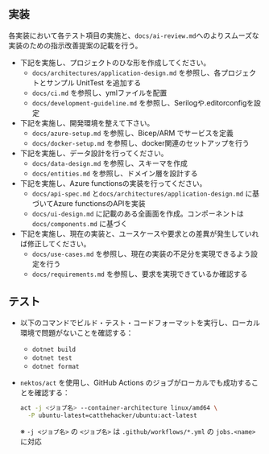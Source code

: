 ## 実装

各実装において各テスト項目の実施と、`docs/ai-review.md`へのよりスムーズな実装のための指示改善提案の記載を行う。

- 下記を実施し、プロジェクトのひな形を作成してください。
  - `docs/architectures/application-design.md` を参照し、各プロジェクトとサンプル UnitTest を追加する
  - `docs/ci.md` を参照し、ymlファイルを配置
  - `docs/development-guideline.md` を参照し、Serilogや.editorconfigを設定
- 下記を実施し、開発環境を整えて下さい。
  - `docs/azure-setup.md` を参照し、Bicep/ARM でサービスを定義
  - `docs/docker-setup.md` を参照し、docker関連のセットアップを行う
- 下記を実施し、データ設計を行ってください。
  - `docs/data-design.md` を参照し、スキーマを作成
  - `docs/entities.md` を参照し、ドメイン層を設計する
- 下記を実施し、Azure functionsの実装を行ってください。
  - `docs/api-spec.md` と`docs/architectures/application-design.md` に基づいてAzure functionsのAPIを実装
  - `docs/ui-design.md` に記載のある全画面を作成。コンポーネントは`docs/components.md` に基づく
- 下記を実施し、現在の実装と、ユースケースや要求との差異が発生していれば修正してください。
  - `docs/use-cases.md` を参照し、現在の実装の不足分を実現できるよう設定を行う
  - `docs/requirements.md` を参照し、要求を実現できているか確認する

## テスト

  - 以下のコマンドでビルド・テスト・コードフォーマットを実行し、ローカル環境で問題がないことを確認する：
    - `dotnet build`
    - `dotnet test`
    - `dotnet format`
  - `nektos/act` を使用し、GitHub Actions のジョブがローカルでも成功することを確認する：

    ```bash
    act -j <ジョブ名> --container-architecture linux/amd64 \
      -P ubuntu-latest=catthehacker/ubuntu:act-latest
    ```
    ※ `-j <ジョブ名>` の `<ジョブ名>` は `.github/workflows/*.yml` の `jobs.<name>` に対応
